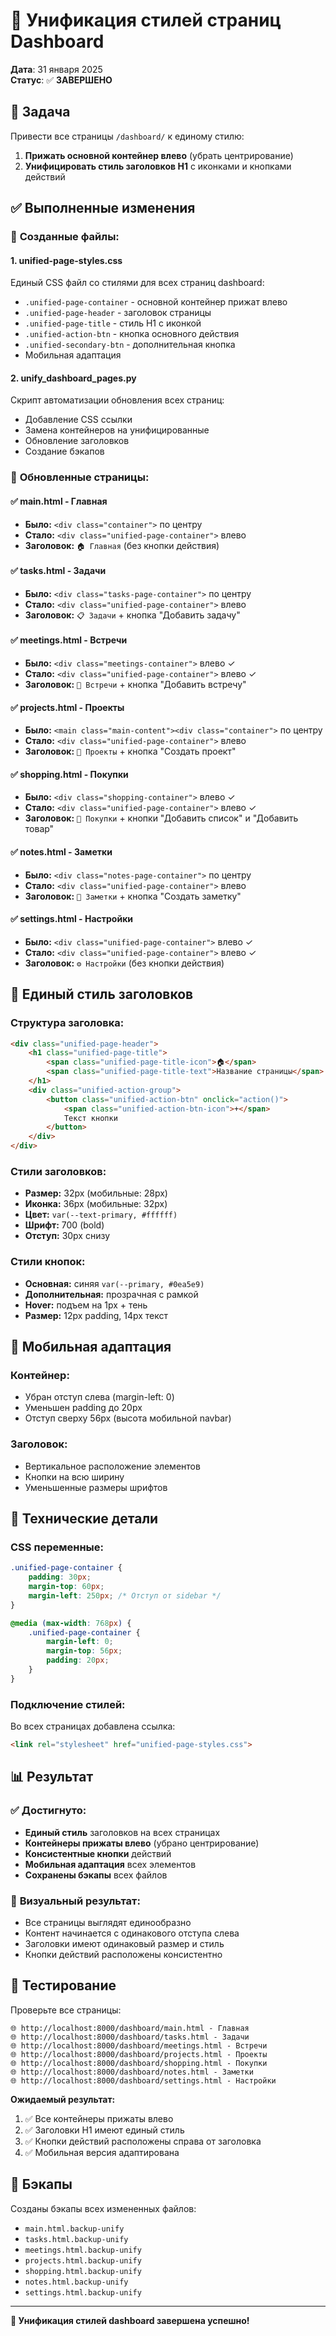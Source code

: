 # 🎨 Унификация стилей страниц Dashboard

**Дата**: 31 января 2025  
**Статус**: ✅ **ЗАВЕРШЕНО**

## 🎯 Задача

Привести все страницы `/dashboard/` к единому стилю:
1. **Прижать основной контейнер влево** (убрать центрирование)
2. **Унифицировать стиль заголовков H1** с иконками и кнопками действий

## ✅ Выполненные изменения

### 📁 **Созданные файлы:**

#### 1. **unified-page-styles.css**
Единый CSS файл со стилями для всех страниц dashboard:
- `.unified-page-container` - основной контейнер прижат влево
- `.unified-page-header` - заголовок страницы
- `.unified-page-title` - стиль H1 с иконкой
- `.unified-action-btn` - кнопка основного действия
- `.unified-secondary-btn` - дополнительная кнопка
- Мобильная адаптация

#### 2. **unify_dashboard_pages.py**
Скрипт автоматизации обновления всех страниц:
- Добавление CSS ссылки
- Замена контейнеров на унифицированные
- Обновление заголовков
- Создание бэкапов

### 🔄 **Обновленные страницы:**

#### ✅ **main.html** - Главная
- **Было:** `<div class="container">` по центру
- **Стало:** `<div class="unified-page-container">` влево
- **Заголовок:** `🏠 Главная` (без кнопки действия)

#### ✅ **tasks.html** - Задачи  
- **Было:** `<div class="tasks-page-container">` по центру
- **Стало:** `<div class="unified-page-container">` влево
- **Заголовок:** `📋 Задачи` + кнопка "Добавить задачу"

#### ✅ **meetings.html** - Встречи
- **Было:** `<div class="meetings-container">` влево ✓
- **Стало:** `<div class="unified-page-container">` влево ✓
- **Заголовок:** `📅 Встречи` + кнопка "Добавить встречу"

#### ✅ **projects.html** - Проекты
- **Было:** `<main class="main-content"><div class="container">` по центру
- **Стало:** `<div class="unified-page-container">` влево
- **Заголовок:** `📁 Проекты` + кнопка "Создать проект"

#### ✅ **shopping.html** - Покупки
- **Было:** `<div class="shopping-container">` влево ✓
- **Стало:** `<div class="unified-page-container">` влево ✓
- **Заголовок:** `🛒 Покупки` + кнопки "Добавить список" и "Добавить товар"

#### ✅ **notes.html** - Заметки
- **Было:** `<div class="notes-page-container">` по центру
- **Стало:** `<div class="unified-page-container">` влево
- **Заголовок:** `📝 Заметки` + кнопка "Создать заметку"

#### ✅ **settings.html** - Настройки
- **Было:** `<div class="unified-page-container">` влево ✓
- **Стало:** `<div class="unified-page-container">` влево ✓
- **Заголовок:** `⚙️ Настройки` (без кнопки действия)

## 🎨 Единый стиль заголовков

### **Структура заголовка:**
```html
<div class="unified-page-header">
    <h1 class="unified-page-title">
        <span class="unified-page-title-icon">🏠</span>
        <span class="unified-page-title-text">Название страницы</span>
    </h1>
    <div class="unified-action-group">
        <button class="unified-action-btn" onclick="action()">
            <span class="unified-action-btn-icon">+</span>
            Текст кнопки
        </button>
    </div>
</div>
```

### **Стили заголовков:**
- **Размер:** 32px (мобильные: 28px)
- **Иконка:** 36px (мобильные: 32px)
- **Цвет:** `var(--text-primary, #ffffff)`
- **Шрифт:** 700 (bold)
- **Отступ:** 30px снизу

### **Стили кнопок:**
- **Основная:** синяя `var(--primary, #0ea5e9)`
- **Дополнительная:** прозрачная с рамкой
- **Hover:** подъем на 1px + тень
- **Размер:** 12px padding, 14px текст

## 📱 Мобильная адаптация

### **Контейнер:**
- Убран отступ слева (margin-left: 0)
- Уменьшен padding до 20px
- Отступ сверху 56px (высота мобильной navbar)

### **Заголовок:**
- Вертикальное расположение элементов
- Кнопки на всю ширину
- Уменьшенные размеры шрифтов

## 🔧 Технические детали

### **CSS переменные:**
```css
.unified-page-container {
    padding: 30px;
    margin-top: 60px;
    margin-left: 250px; /* Отступ от sidebar */
}

@media (max-width: 768px) {
    .unified-page-container {
        margin-left: 0;
        margin-top: 56px;
        padding: 20px;
    }
}
```

### **Подключение стилей:**
Во всех страницах добавлена ссылка:
```html
<link rel="stylesheet" href="unified-page-styles.css">
```

## 📊 Результат

### ✅ **Достигнуто:**
- **Единый стиль** заголовков на всех страницах
- **Контейнеры прижаты влево** (убрано центрирование)
- **Консистентные кнопки** действий
- **Мобильная адаптация** всех элементов
- **Сохранены бэкапы** всех файлов

### 🎯 **Визуальный результат:**
- Все страницы выглядят единообразно
- Контент начинается с одинакового отступа слева
- Заголовки имеют одинаковый размер и стиль
- Кнопки действий расположены консистентно

## 🧪 Тестирование

Проверьте все страницы:
```
🌐 http://localhost:8000/dashboard/main.html - Главная
🌐 http://localhost:8000/dashboard/tasks.html - Задачи  
🌐 http://localhost:8000/dashboard/meetings.html - Встречи
🌐 http://localhost:8000/dashboard/projects.html - Проекты
🌐 http://localhost:8000/dashboard/shopping.html - Покупки
🌐 http://localhost:8000/dashboard/notes.html - Заметки
🌐 http://localhost:8000/dashboard/settings.html - Настройки
```

**Ожидаемый результат:**
1. ✅ Все контейнеры прижаты влево
2. ✅ Заголовки H1 имеют единый стиль
3. ✅ Кнопки действий расположены справа от заголовка
4. ✅ Мобильная версия адаптирована

## 💾 Бэкапы

Созданы бэкапы всех измененных файлов:
- `main.html.backup-unify`
- `tasks.html.backup-unify`
- `meetings.html.backup-unify`
- `projects.html.backup-unify`
- `shopping.html.backup-unify`
- `notes.html.backup-unify`
- `settings.html.backup-unify`

---

**🎉 Унификация стилей dashboard завершена успешно!**